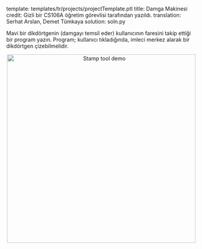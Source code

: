 template: templates/tr/projects/projectTemplate.ptl
title: Damga Makinesi
credit: Gizli bir CS106A öğretim görevlisi tarafından yazıldı.
translation: Serhat Arslan, Demet Tümkaya
solution: soln.py

Mavi bir dikdörtgenin (damgayı temsil eder) kullanıcının faresini takip ettiği bir program yazın. Program; kullanıcı tıkladığında, imleci merkez alarak bir dikdörtgen çizebilmelidir.

<center>
  <img style="width:500px"
          alt = "Stamp tool demo"
          src="{{pathToRoot}}img/projects/stampTool/demo.png">
</center>
